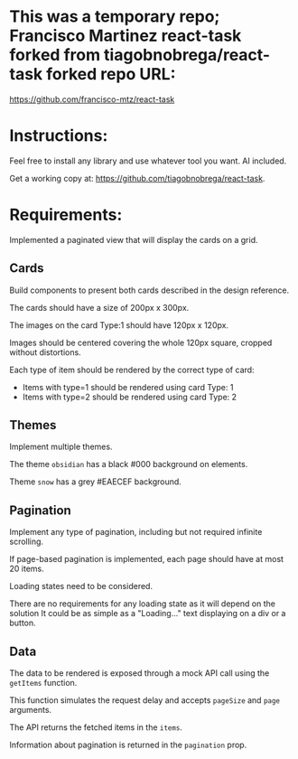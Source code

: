 # This was a temporary repo; Francisco Martinez react-task forked from tiagobnobrega/react-task forked repo URL:

https://github.com/francisco-mtz/react-task

# Instructions:

Feel free to install any library and use whatever tool you want. AI included.

Get a working copy at: https://github.com/tiagobnobrega/react-task.

# Requirements:

Implemented a paginated view that will display the cards on a grid.

## Cards

Build components to present both cards described in the design reference.

The cards should have a size of 200px x 300px.

The images on the card Type:1 should have 120px x 120px.

Images should be centered covering the whole 120px square, cropped without distortions.

Each type of item should be rendered by the correct type of card:

- Items with type=1 should be rendered using card Type: 1
- Items with type=2 should be rendered using card Type: 2

## Themes

Implement multiple themes.

The theme `obsidian` has a black #000 background on elements.

Theme `snow` has a grey #EAECEF background.

## Pagination

Implement any type of pagination, including but not required infinite scrolling.

If page-based pagination is implemented, each page should have at most 20 items.

Loading states need to be considered.

There are no requirements for any loading state as it will depend on the solution
It could be as simple as a "Loading..." text displaying on a div or a button.

## Data

The data to be rendered is exposed through a mock API call using the `getItems` function.

This function simulates the request delay and accepts `pageSize` and `page` arguments.

The API returns the fetched items in the `items`.

Information about pagination is returned in the `pagination` prop.
